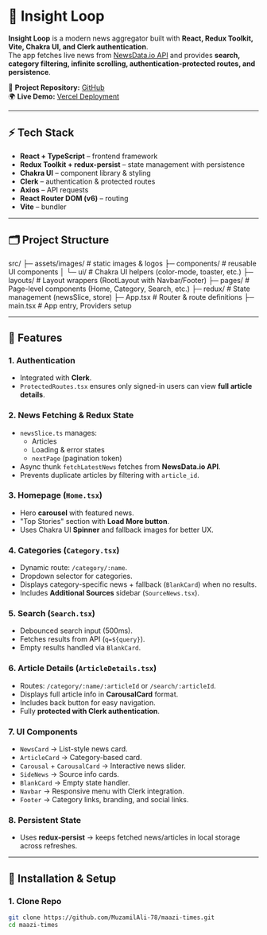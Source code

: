 # 📰 Insight Loop  

**Insight Loop** is a modern news aggregator built with **React, Redux Toolkit, Vite, Chakra UI, and Clerk authentication**.  
The app fetches live news from [NewsData.io API](https://newsdata.io/) and provides **search, category filtering, infinite scrolling, authentication-protected routes, and persistence**.  

🔗 **Project Repository:** [GitHub](https://github.com/MuzamilAli-78/maazi-times.git)  
🌍 **Live Demo:** [Vercel Deployment](https://maazi-times.vercel.app/)  

---

## ⚡ Tech Stack
- **React + TypeScript** – frontend framework  
- **Redux Toolkit + redux-persist** – state management with persistence  
- **Chakra UI** – component library & styling  
- **Clerk** – authentication & protected routes  
- **Axios** – API requests  
- **React Router DOM (v6)** – routing  
- **Vite** – bundler  

---

## 🗂️ Project Structure
src/
├─ assets/images/ # static images & logos 
├─ components/ # reusable UI components 
│ └─ ui/ # Chakra UI helpers (color-mode, toaster, etc.) 
├─ layouts/ # Layout wrappers (RootLayout with Navbar/Footer) 
├─ pages/ # Page-level components (Home, Category, Search, etc.) 
├─ redux/ # State management (newsSlice, store) 
├─ App.tsx # Router & route definitions 
├─ main.tsx # App entry, Providers setup 



---

## 🔑 Features

### 1. **Authentication**
- Integrated with **Clerk**.  
- `ProtectedRoutes.tsx` ensures only signed-in users can view **full article details**.  

### 2. **News Fetching & Redux State**
- `newsSlice.ts` manages:  
  - Articles  
  - Loading & error states  
  - `nextPage` (pagination token)  
- Async thunk `fetchLatestNews` fetches from **NewsData.io API**.  
- Prevents duplicate articles by filtering with `article_id`.  

### 3. **Homepage (`Home.tsx`)**
- Hero **carousel** with featured news.  
- "Top Stories" section with **Load More button**.  
- Uses Chakra UI **Spinner** and fallback images for better UX.  

### 4. **Categories (`Category.tsx`)**
- Dynamic route: `/category/:name`.  
- Dropdown selector for categories.  
- Displays category-specific news + fallback (`BlankCard`) when no results.  
- Includes **Additional Sources** sidebar (`SourceNews.tsx`).  

### 5. **Search (`Search.tsx`)**
- Debounced search input (500ms).  
- Fetches results from API (`q=${query}`).  
- Empty results handled via `BlankCard`.  

### 6. **Article Details (`ArticleDetails.tsx`)**
- Routes: `/category/:name/:articleId` or `/search/:articleId`.  
- Displays full article info in **CarousalCard** format.  
- Includes back button for easy navigation.  
- Fully **protected with Clerk authentication**.  

### 7. **UI Components**
- `NewsCard` → List-style news card.  
- `ArticleCard` → Category-based card.  
- `Carousal` + `CarousalCard` → Interactive news slider.  
- `SideNews` → Source info cards.  
- `BlankCard` → Empty state handler.  
- `Navbar` → Responsive menu with Clerk integration.  
- `Footer` → Category links, branding, and social links.  

### 8. **Persistent State**
- Uses **redux-persist** → keeps fetched news/articles in local storage across refreshes.  

---

## 🔧 Installation & Setup

### 1. Clone Repo
```sh
git clone https://github.com/MuzamilAli-78/maazi-times.git
cd maazi-times
